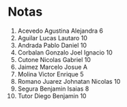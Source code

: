 # Notas
 1. Acevedo Agustina Alejandra         6
 2. Aguilar Lucas Lautaro             10
 3. Andrada Pablo Daniel              10           
 4. Corbalan Gonzalo Joel Ignacio     10
 5. Cutone Nicolas Gabriel            10
 6. Jaimez Marcelo Josue               A
 7. Molina Victor Enrique              5
 8. Romano Juarez Johnatan Nicolas    10
 9. Segura Benjamin Isaias             8
10. Tutor Diego Benjamin              10